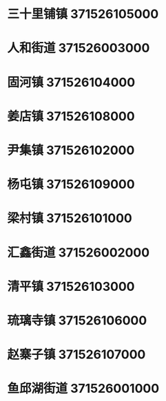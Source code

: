 # 三十里铺镇 371526105000
# 人和街道 371526003000
# 固河镇 371526104000
# 姜店镇 371526108000
# 尹集镇 371526102000
# 杨屯镇 371526109000
# 梁村镇 371526101000
# 汇鑫街道 371526002000
# 清平镇 371526103000
# 琉璃寺镇 371526106000
# 赵寨子镇 371526107000
# 鱼邱湖街道 371526001000
